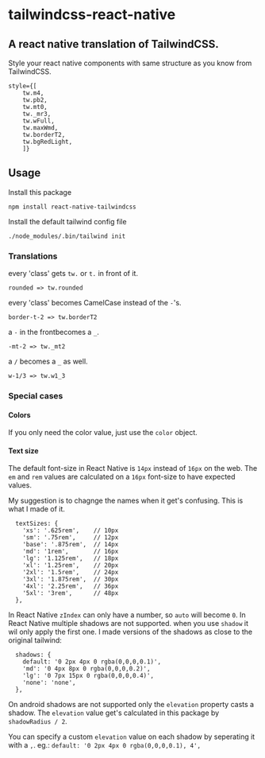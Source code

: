 # tailwindcss-react-native
## A react native translation of TailwindCSS.

Style your react native components with same structure as you know from TailwindCSS.
```
style={[
    tw.m4,
    tw.pb2, 
    tw.mt0, 
    tw._mr3, 
    tw.wFull, 
    tw.maxWmd, 
    tw.borderT2, 
    tw.bgRedLight, 
    ]}
```

## Usage
Install this package
```
npm install react-native-tailwindcss
```

Install the default tailwind config file
```
./node_modules/.bin/tailwind init
```

### Translations

every 'class' gets `tw.` or `t.` in front of it. 
```
rounded => tw.rounded
```

every 'class' becomes CamelCase instead of the `-`'s. 
```
border-t-2 => tw.borderT2
```

a `-` in the frontbecomes a `_`. 
```
-mt-2 => tw._mt2
```

a `/` becomes a `_` as well. 
```
w-1/3 => tw.w1_3
```

### Special cases
#### Colors
If you only need the color value, just use the `color` object.

#### Text size
The default font-size in React Native is `14px` instead of `16px` on the web.
The `em` and `rem` values are calculated on a `16px` font-size to have expected values.

My suggestion is to chagnge the names when it get's confusing. This is what I made of it.

```
  textSizes: {
    'xs': '.625rem',    // 10px
    'sm': '.75rem',     // 12px
    'base': '.875rem',  // 14px
    'md': '1rem',       // 16px
    'lg': '1.125rem',   // 18px
    'xl': '1.25rem',    // 20px
    '2xl': '1.5rem',    // 24px
    '3xl': '1.875rem',  // 30px
    '4xl': '2.25rem',   // 36px
    '5xl': '3rem',      // 48px
  },
```

In React Native `zIndex` can only have a number, so `auto` will become `0`.
In React Native multiple shadows are not supported. when you use `shadow` it wil only apply the first one.
I made versions of the shadows as close to the original tailwind: 

```
  shadows: {
    default: '0 2px 4px 0 rgba(0,0,0,0.1)',
    'md': '0 4px 8px 0 rgba(0,0,0,0.2)',
    'lg': '0 7px 15px 0 rgba(0,0,0,0.4)',
    'none': 'none',
  },
```

On android shadows are not supported only the `elevation` property casts a shadow.
The `elevation` value get's calculated in this package by `shadowRadius / 2`.

You can specify a custom `elevation` value on each shadow by seperating it with a `,`.
eg.: `default: '0 2px 4px 0 rgba(0,0,0,0.1), 4',`
